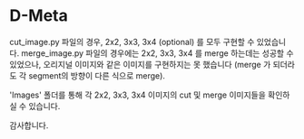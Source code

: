 # D-Meta

cut_image.py 파일의 경우, 2x2, 3x3, 3x4 (optional) 를 모두 구현할 수 있었습니다. 
merge_image.py 파일의 경우에는 2x2, 3x3, 3x4 를 merge 하는데는 성공할 수 있었으나, 오리지널 이미지와 같은 이미지를 구현하지는 못 했습니다
(merge 가 되더라도 각 segment의 방향이 다른 식으로 merge).

'Images' 폴더를 통해 각 2x2, 3x3, 3x4 이미지의 cut 및 merge  이미지들을 확인하실 수 있습니다. 

감사합니다. 

